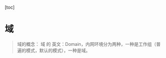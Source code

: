 [toc]

# 域

> 域的概念：
> 	域 的 英文：Domain，内网环境分为两种，一种是工作组（普遍的模式，默认的模式），一种是域。





























